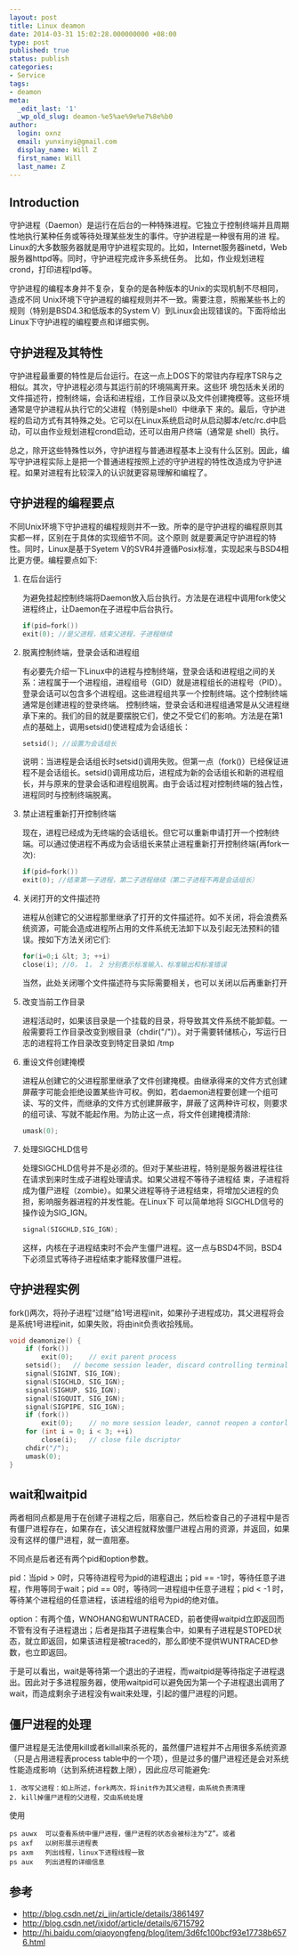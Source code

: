 ```yaml
---
layout: post
title: Linux deamon
date: 2014-03-31 15:02:28.000000000 +08:00
type: post
published: true
status: publish
categories:
- Service
tags:
- deamon
meta:
  _edit_last: '1'
  _wp_old_slug: deamon-%e5%ae%9e%e7%8e%b0
author:
  login: oxnz
  email: yunxinyi@gmail.com
  display_name: Will Z
  first_name: Will
  last_name: Z
---
```


## Introduction

守护进程（Daemon）是运行在后台的一种特殊进程。它独立于控制终端并且周期性地执行某种任务或等待处理某些发生的事件。守护进程是一种很有用的进 程。Linux的大多数服务器就是用守护进程实现的。比如，Internet服务器inetd，Web服务器httpd等。同时，守护进程完成许多系统任务。 比如，作业规划进程crond，打印进程lpd等。

<!--more-->

守护进程的编程本身并不复杂，复杂的是各种版本的Unix的实现机制不尽相同，造成不同 Unix环境下守护进程的编程规则并不一致。需要注意，照搬某些书上的规则（特别是BSD4.3和低版本的System V）到Linux会出现错误的。下面将给出Linux下守护进程的编程要点和详细实例。

## 守护进程及其特性

守护进程最重要的特性是后台运行。在这一点上DOS下的常驻内存程序TSR与之相似。其次，守护进程必须与其运行前的环境隔离开来。这些环 境包括未关闭的文件描述符，控制终端，会话和进程组，工作目录以及文件创建掩模等。这些环境通常是守护进程从执行它的父进程（特别是shell）中继承下 来的。最后，守护进程的启动方式有其特殊之处。它可以在Linux系统启动时从启动脚本/etc/rc.d中启动，可以由作业规划进程crond启动，还可以由用户终端（通常是 shell）执行。

总之，除开这些特殊性以外，守护进程与普通进程基本上没有什么区别。因此，编写守护进程实际上是把一个普通进程按照上述的守护进程的特性改造成为守护进程。如果对进程有比较深入的认识就更容易理解和编程了。

## 守护进程的编程要点

不同Unix环境下守护进程的编程规则并不一致。所幸的是守护进程的编程原则其实都一样，区别在于具体的实现细节不同。这个原则 就是要满足守护进程的特性。同时，Linux是基于Syetem V的SVR4并遵循Posix标准，实现起来与BSD4相比更方便。编程要点如下:

1. 在后台运行

	为避免挂起控制终端将Daemon放入后台执行。方法是在进程中调用fork使父进程终止，让Daemon在子进程中后台执行。

   ```c
   if(pid=fork())
   exit(0); //是父进程，结束父进程，子进程继续
   ```

2. 脱离控制终端，登录会话和进程组

	有必要先介绍一下Linux中的进程与控制终端，登录会话和进程组之间的关系：进程属于一个进程组，进程组号（GID）就是进程组长的进程号（PID）。登录会话可以包含多个进程组。这些进程组共享一个控制终端。这个控制终端通常是创建进程的登录终端。 控制终端，登录会话和进程组通常是从父进程继承下来的。我们的目的就是要摆脱它们，使之不受它们的影响。方法是在第1点的基础上，调用setsid()使进程成为会话组长：

   ```c
   setsid(); //设置为会话组长
   ```

	说明：当进程是会话组长时setsid()调用失败。但第一点（fork()）已经保证进程不是会话组长。setsid()调用成功后，进程成为新的会话组长和新的进程组长，并与原来的登录会话和进程组脱离。由于会话过程对控制终端的独占性，进程同时与控制终端脱离。

3. 禁止进程重新打开控制终端

	现在，进程已经成为无终端的会话组长。但它可以重新申请打开一个控制终端。可以通过使进程不再成为会话组长来禁止进程重新打开控制终端(再fork一次):

   ```c
   if(pid=fork())
   exit(0); //结束第一子进程，第二子进程继续（第二子进程不再是会话组长）
   ```

4. 关闭打开的文件描述符

	进程从创建它的父进程那里继承了打开的文件描述符。如不关闭，将会浪费系统资源，可能会造成进程所占用的文件系统无法卸下以及引起无法预料的错误。按如下方法关闭它们:

   ```c
   for(i=0;i &lt; 3; ++i)
   close(i); //0， 1， 2 分别表示标准输入、标准输出和标准错误
   ```

	当然，此处关闭哪个文件描述符与实际需要相关，也可以关闭以后再重新打开

5. 改变当前工作目录

	进程活动时，如果该目录是一个挂载的目录，将导致其文件系统不能卸载。一般需要将工作目录改变到根目录（chdir("/")）。对于需要转储核心，写运行日志的进程将工作目录改变到特定目录如 /tmp

6. 重设文件创建掩模

	进程从创建它的父进程那里继承了文件创建掩模。由继承得来的文件方式创建屏蔽字可能会拒绝设置某些许可权。例如，若daemon进程要创建一个组可读、写的文件，而继承的文件方式创建屏蔽字，屏蔽了这两种许可权，则要求的组可读、写就不能起作用。为防止这一点，将文件创建掩模清除:

   ```c
   umask(0);
   ```

7. 处理SIGCHLD信号

	处理SIGCHLD信号并不是必须的。但对于某些进程，特别是服务器进程往往在请求到来时生成子进程处理请求。如果父进程不等待子进程结 束，子进程将成为僵尸进程（zombie）。如果父进程等待子进程结束，将增加父进程的负担，影响服务器进程的并发性能。在Linux下 可以简单地将 SIGCHLD信号的操作设为SIG_IGN。

   ```c
   signal(SIGCHLD,SIG_IGN);
   ```

	这样，内核在子进程结束时不会产生僵尸进程。这一点与BSD4不同，BSD4下必须显式等待子进程结束才能释放僵尸进程。

## 守护进程实例

fork()两次，将孙子进程“过继”给1号进程init，如果孙子进程成功，其父进程将会是系统1号进程init，如果失败，将由init负责收拾残局。

```c
void deamonize() {
	if (fork())
		exit(0);	// exit parent process
	setsid();	// become session leader, discard controlling terminal
	signal(SIGINT, SIG_IGN);
	signal(SIGCHLD, SIG_IGN);
	signal(SIGHUP, SIG_IGN);
	signal(SIGQUIT, SIG_IGN);
	signal(SIGPIPE, SIG_IGN);
	if (fork())
		exit(0);	// no more session leader, cannot reopen a contorl terminal
	for (int i = 0; i < 3; ++i)
		close(i);	// close file dscriptor
	chdir("/");
	umask(0);
}
```

## wait和waitpid

两者相同点都是用于在创建子进程之后，阻塞自己，然后检查自己的子进程中是否有僵尸进程存在，如果存在，该父进程就释放僵尸进程占用的资源，并返回，如果没有这样的僵尸进程，就一直阻塞。

不同点是后者还有两个pid和option参数。

pid：当pid &gt; 0时，只等待进程号为pid的进程退出；pid == -1时，等待任意子进程，作用等同于wait；pid == 0时，等待同一进程组中任意子进程；pid &lt; -1 时，等待某个进程组的任意进程，该进程组的组号为pid的绝对值。

option：有两个值，WNOHANG和WUNTRACED，前者使得waitpid立即返回而不管有没有子进程退出；后者是指其子进程集合中，如果有子进程是STOPED状态，就立即返回，如果该进程是被traced的，那么即使不提供WUNTRACED参数，也立即返回。

于是可以看出，wait是等待第一个退出的子进程，而waitpid是等待指定子进程退出。因此对于多进程服务器，使用waitpid可以避免因为第一个子进程退出调用了wait，而造成剩余子进程没有wait来处理，引起的僵尸进程的问题。

## 僵尸进程的处理

僵尸进程是无法使用kill或者killall来杀死的，虽然僵尸进程并不占用很多系统资源（只是占用进程表process table中的一个项），但是过多的僵尸进程还是会对系统性能造成影响（达到系统进程数上限），因此应尽可能避免:

	1. 改写父进程：如上所述，fork两次，将init作为其父进程，由系统负责清理
	2. kill掉僵尸进程的父进程，交由系统处理

使用

```shell
ps auwx  可以查看系统中僵尸进程，僵尸进程的状态会被标注为“Z”。或者
ps axf   以树形展示进程表
ps axm   列出线程，linux下进程线程一致
ps aux   列出进程的详细信息
```

## 参考

* <a href="http://blog.csdn.net/zi_jin/article/details/3861497" rel="nofollow">http://blog.csdn.net/zi_jin/article/details/3861497</a><br />
* <a href="http://blog.csdn.net/ixidof/article/details/6715792" rel="nofollow">http://blog.csdn.net/ixidof/article/details/6715792</a><br />
* <a href="http://hi.baidu.com/qiaoyongfeng/blog/item/3d6fc100bcf93e17738b6576.html" rel="nofollow">http://hi.baidu.com/qiaoyongfeng/blog/item/3d6fc100bcf93e17738b6576.html</a>
